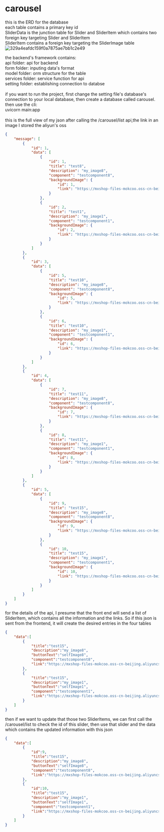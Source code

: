 # carousel
this is the ERD for the database <br/>
each table contains a primary key id<br/>
SliderData is the junction table for Slider and SliderItem which contains two foreign key targeting Slider and SliderItem<br/>
SliderItem contains a foreign key targeting the SliderImage table<br/>
![329a4eafdc159f0a7875ae7bb1c2e49](https://github.com/mokcoo/carousel/assets/69970162/fd7f5f97-80f3-4064-b30c-cc82ca93929d)

the backend's framework contains:<br/>
api folder: api for backend<br/>
form folder: inputing data's format<br/>
model folder: orm structure for the table<br/>
services folder: service function for api<br/>
setting folder: establishing connection to databse<br/><br/>
if you want to run the project, first change the setting file's database's connection to your local database, then create a database called carousel.<br/>
then use the cli:<br/>
uvicorn main:app<br/><br/>
this is the full view of my json after calling the /carousel/list api,the link in an image I stored the aliyun's oss
```json
{
    "message": [
        {
            "id": 1,
            "data": [
                {
                    "id": 1,
                    "title": "test8",
                    "description": "my_image8",
                    "component": "testcomponent8",
                    "backgroundImage": {
                        "id": 1,
                        "link": "https://mxshop-files-mokcoo.oss-cn-beijing.aliyuncs.com/c35a0ddb3d3b6bb80f2be63ef42a260.jpg"
                    }
                },
                {
                    "id": 2,
                    "title": "test1",
                    "description": "my_image1",
                    "component": "testcomponent1",
                    "backgroundImage": {
                        "id": 2,
                        "link": "https://mxshop-files-mokcoo.oss-cn-beijing.aliyuncs.com/c35a0ddb3d3b6bb80f2be63ef42a260.jpg"
                    }
                }
            ]
        },
        {
            "id": 3,
            "data": [
                {
                    "id": 5,
                    "title": "test10",
                    "description": "my_image8",
                    "component": "testcomponent8",
                    "backgroundImage": {
                        "id": 5,
                        "link": "https://mxshop-files-mokcoo.oss-cn-beijing.aliyuncs.com/c35a0ddb3d3b6bb80f2be63ef42a260.jpg"
                    }
                },
                {
                    "id": 6,
                    "title": "test10",
                    "description": "my_image1",
                    "component": "testcomponent1",
                    "backgroundImage": {
                        "id": 6,
                        "link": "https://mxshop-files-mokcoo.oss-cn-beijing.aliyuncs.com/c35a0ddb3d3b6bb80f2be63ef42a260.jpg"
                    }
                }
            ]
        },
        {
            "id": 4,
            "data": [
                {
                    "id": 7,
                    "title": "test11",
                    "description": "my_image8",
                    "component": "testcomponent8",
                    "backgroundImage": {
                        "id": 7,
                        "link": "https://mxshop-files-mokcoo.oss-cn-beijing.aliyuncs.com/c35a0ddb3d3b6bb80f2be63ef42a260.jpg"
                    }
                },
                {
                    "id": 8,
                    "title": "test11",
                    "description": "my_image1",
                    "component": "testcomponent1",
                    "backgroundImage": {
                        "id": 8,
                        "link": "https://mxshop-files-mokcoo.oss-cn-beijing.aliyuncs.com/c35a0ddb3d3b6bb80f2be63ef42a260.jpg"
                    }
                }
            ]
        },
        {
            "id": 5,
            "data": [
                {
                    "id": 9,
                    "title": "test15",
                    "description": "my_image8",
                    "component": "testcomponent8",
                    "backgroundImage": {
                        "id": 9,
                        "link": "https://mxshop-files-mokcoo.oss-cn-beijing.aliyuncs.com/c35a0ddb3d3b6bb80f2be63ef42a260.jpg"
                    }
                },
                {
                    "id": 10,
                    "title": "test15",
                    "description": "my_image1",
                    "component": "testcomponent1",
                    "backgroundImage": {
                        "id": 10,
                        "link": "https://mxshop-files-mokcoo.oss-cn-beijing.aliyuncs.com/c35a0ddb3d3b6bb80f2be63ef42a260.jpg"
                    }
                }
            ]
        }
    ]
}
```
for the details of the api, I presume that the front end will send a list of SliderItem, which contains all the information and the links. So if this json is sent from the frontend, it will create the desired entries in the four tables
```json
{
    "data":[
        {
            "title":"test15",
            "description":"my_image8",
            "buttonText":"selfImage8",
            "component":"testcomponent8",
            "link":"https://mxshop-files-mokcoo.oss-cn-beijing.aliyuncs.com/c35a0ddb3d3b6bb80f2be63ef42a260.jpg"
        },
        {
            "title":"test15",
            "description":"my_image1",
            "buttonText":"selfImage1",
            "component":"testcomponent1",
            "link":"https://mxshop-files-mokcoo.oss-cn-beijing.aliyuncs.com/c35a0ddb3d3b6bb80f2be63ef42a260.jpg"
        }
    ]
}
```
then if we want to update that those two SliderItems, we can first call the /carousel/list to check the id of this slider, then use that slider and the data which contains the updated information with this json
```json
{
    "data":[
        {
            "id":9,
            "title":"test15",
            "description":"my_image8",
            "buttonText":"selfImage8",
            "component":"testcomponent8",
            "link":"https://mxshop-files-mokcoo.oss-cn-beijing.aliyuncs.com/c35a0ddb3d3b6bb80f2be63ef42a260.jpg"
        },
        {
            "id":10,
            "title":"test15",
            "description":"my_image1",
            "buttonText":"selfImage1",
            "component":"testcomponent1",
            "link":"https://mxshop-files-mokcoo.oss-cn-beijing.aliyuncs.com/c35a0ddb3d3b6bb80f2be63ef42a260.jpg"
        }
    ]
}
```
